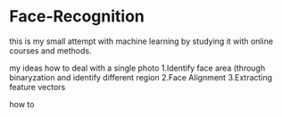 # Face-Recognition
this is my small attempt with machine learning by studying it with online courses and methods.



my ideas
how to deal with a single photo
  1.Identify face area (through binaryzation and identify different region 
  2.Face Alignment
  3.Extracting feature vectors
  
  
  
  
how to 

